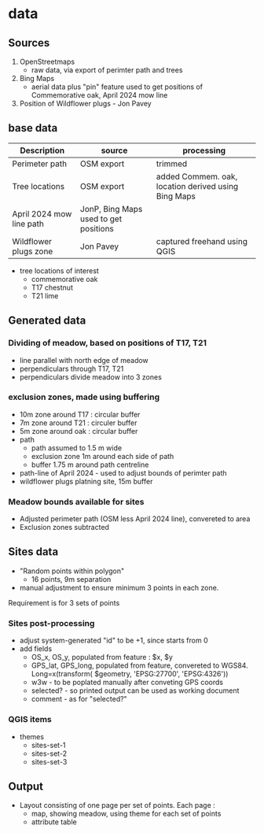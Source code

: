# data

## Sources

1. OpenStreetmaps
	* raw data, via export of perimter path and trees
1. Bing Maps
	* aerial data plus "pin" feature used to get positions of Commemorative oak, April 2024 mow line
1. Position of Wildflower plugs - Jon Pavey

## base data 

| Description | source | processing |
|-------------|--------|------------|
| Perimeter path | OSM export | trimmed |
| Tree locations | OSM export | added Commem. oak, location derived using Bing Maps |
| April 2024 mow line path | JonP, Bing Maps used to get positions
| Wildflower plugs zone | Jon Pavey | captured freehand using QGIS

* tree locations of interest
	* commemorative oak
  	* T17 chestnut
 	* T21 lime

## Generated data

### Dividing of meadow, based on positions of T17, T21

* line parallel with north edge of meadow
* perpendiculars through T17, T21
* perpendiculars divide meadow into 3 zones

### exclusion zones, made using buffering

* 10m zone around T17 : circular buffer
* 7m zone around T21 : circuler buffer
* 5m zone around oak : circular buffer
* path
	* path assumed to 1.5 m wide
	* exclusion zone 1m around each side of path
	* buffer 1.75 m around path centreline
* path-line of April 2024 - used to adjust bounds of perimter path
* wildflower plugs platning site, 15m buffer

### Meadow bounds available for sites

* Adjusted perimeter path (OSM less April 2024 line), convereted to area
* Exclusion zones subtracted

## Sites data

* "Random points within polygon"
	* 16 points, 9m separation
* manual adjustment to ensure minimum 3 points in each zone.

Requirement is for 3 sets of points

### Sites post-processing

* adjust system-generated "id" to be +1, since starts from 0
* add fields
	* OS_x, OS_y, populated from feature : $x, $y
	* GPS_lat, GPS_long, populated from feature, convereted to WGS84. Long=x(transform( $geometry, 'EPSG:27700', 'EPSG:4326'))
	* w3w - to be poplated manually after conveting GPS coords 
	* selected? - so printed output can be used as working document
	* comment - as for "selected?"

### QGIS items

* themes
	* sites-set-1
	* sites-set-2
	* sites-set-3

## Output

* Layout consisting of one page per set of points. Each page :
	* map, showing meadow, using theme for each set of points
	* attribute table


